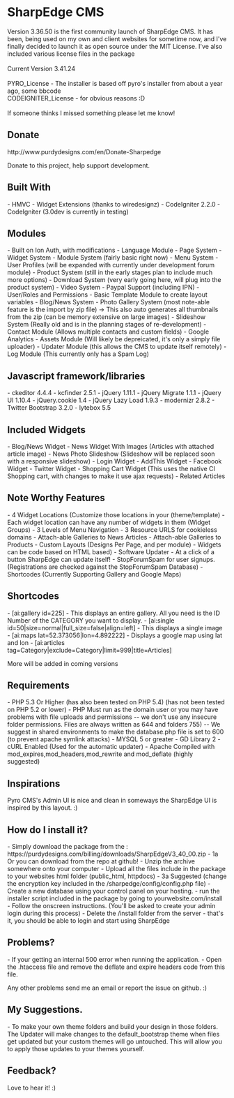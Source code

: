 <h1>SharpEdge CMS</h1>
<p>Version 3.36.50 is the first community launch of SharpEdge CMS. It has been, being used on my own and client websites for sometime now, and I've finally decided to launch it as open source under the MIT License. I've also included various license files in the package
<br /><br />
Current Version 3.41.24<br />
<br />
PYRO_License - The installer is based off pyro's installer from about a year ago, some bbcode <br />
CODEIGNITER_License - for obvious reasons :D
<br /><br />
If someone thinks I missed something please let me know!
</p>

<h2>Donate</h2>
http://www.purdydesigns.com/en/Donate-Sharpedge
<p>Donate to this project, help support development.</p>

<h2>Built With</h2>
- HMVC
- Widget Extensions (thanks to wiredesignz)
- CodeIgniter 2.2.0
- CodeIgniter (3.0dev is currently in testing)

<h2>Modules</h2>
- Built on Ion Auth, with modifications
- Language Module
- Page System
- Widget System
- Module System (fairly basic right now)
- Menu System
- User Profiles (will be expanded with currently under development forum module)
- Product System (still in the early stages plan to include much more options)
- Download System (very early going here, will plug into the product system)
- Video System
- Paypal Support (including IPN)
- User/Roles and Permissions
- Basic Template Module to create layout variables
- Blog/News System
- Photo Gallery System (most note-able feature is the import by zip file)
  -> This also auto generates all thumbnails from the zip (can be memory extensive on large images)
- Slideshow System (Really old and is in the planning stages of re-development)
- Contact Module (Allows multiple contacts and custom fields)
- Google Analytics
- Assets Module (Will likely be depreicated, it's only a simply file uploader)
- Updater Module (this allows the CMS to update itself remotely)
- Log Module (This currently only has a Spam Log)

<h2>Javascript framework/libraries</h2>
- ckeditor 4.4.4
- kcfinder 2.5.1
- jQuery 1.11.1
- jQuery Migrate 1.1.1
- jQuery UI 1.10.4
- jQuery.cookie 1.4
- jQuery Lazy Load 1.9.3
- modernizr 2.8.2
- Twitter Bootstrap 3.2.0
- lytebox 5.5

<h2>Included Widgets</h2>
- Blog/News Widget
- News Widget With Images (Articles with attached article image)
- News Photo Slideshow (Slideshow will be replaced soon with a responsive slideshow)
- Login Widget
- AddThis Widget
- Facebook Widget
- Twitter Widget
- Shopping Cart Widget (This uses the native CI Shopping cart, with changes to make it use ajax requests)
- Related Articles

<h2>Note Worthy Features</h2>
- 4 Widget Locations (Customize those locations in your (theme/template)
- Each widget location can have any number of widgets in them (Widget Groups)
- 3 Levels of Menu Navigation
- 3 Resource URLS for cookieless domains
- Attach-able Galleries to News Articles
- Attach-able Galleries to Products
- Custom Layouts (Designs Per Page, and per module)
- Widgets can be code based on HTML based)
- Software Updater - At a click of a button SharpEdge can update itself!
- StopForumSpam for user signups. (Registrations are checked against the StopForumSpam Database)
- Shortcodes (Currently Supporting Gallery and Google Maps)

<h2>Shortcodes</h2>
- [ai:gallery id=225] - This displays an entire gallery. All you need is the ID Number of the CATEGORY you want to display.
- [ai:single id=50|size=normal|full_size=false|align=left] - This displays a single image
- [ai:maps lat=52.373056|lon=4.892222] - Displays a google map using lat and lon
- [ai:articles tag=Category|exclude=Category|limit=999|title=Articles]
<p>More will be added in coming versions</p>


<h2>Requirements</h2>
- PHP 5.3 Or Higher (has also been tested on PHP 5.4) (has not been tested on PHP 5.2 or lower)
- PHP Must run as the domain user or you may have problems with file uploads and permissions
-- we don't use any insecure folder permissions. Files are always written as 644 and folders 755)
-- We suggest in shared environments to make the database.php file is set to 600 (to prevent apache symlink attacks)
- MYSQL 5 or greater
- GD Library 2
- cURL Enabled (Used for the automatic updater)
- Apache Compiled with mod_expires,mod_headers,mod_rewrite and mod_deflate (highly suggested)

<h2>Inspirations</h2>
<p>Pyro CMS's Admin UI is nice and clean in someways the SharpEdge UI is inspired by this layout. :)</p>


<h2>How do I install it?</h2>
- Simply download the package from the : https://purdydesigns.com/billing/downloads/SharpEdgeV3_40_00.zip
- 1a Or you can download from the repo at github! 
- Unzip the archive somewhere onto your computer
- Upload all the files include in the package to your websites html folder (public_html, httpdocs)
- 3a Suggested (change the encryption key included in the /sharpedge/config/config.php file)
- Create a new database using your control panel on your hosting.
- run the installer script included in the package by going to yourwebsite.com/install
- Follow the onscreen instructions. (You'll be asked to create your admin login during this process)
- Delete the /install folder from the server 
- that's it, you should be able to login and start using SharpEdge

<h2>Problems?</h2>
- If your getting an internal 500 error when running the application. 
- Open the .htaccess file and remove the deflate and expire headers code from this file.

Any other problems send me an email or report the issue on github. :)

<h2>My Suggestions.</h2>
<p>- To make your own theme folders and build your design in those folders. The Updater will make changes to the default_bootstrap theme when files get updated but your custom themes will go untouched. This will allow you to apply those updates to your themes yourself.</p>

<h2>Feedback?</h2>
<p>Love to hear it! :)</p>